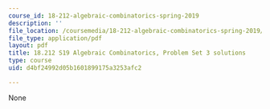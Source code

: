 ```yaml
---
course_id: 18-212-algebraic-combinatorics-spring-2019
description: ''
file_location: /coursemedia/18-212-algebraic-combinatorics-spring-2019/d4bf24992d05b1601899175a3253afc2_MIT18_212S19_pset3_soln.pdf
file_type: application/pdf
layout: pdf
title: 18.212 S19 Algebraic Combinatorics, Problem Set 3 solutions
type: course
uid: d4bf24992d05b1601899175a3253afc2

---
```

None